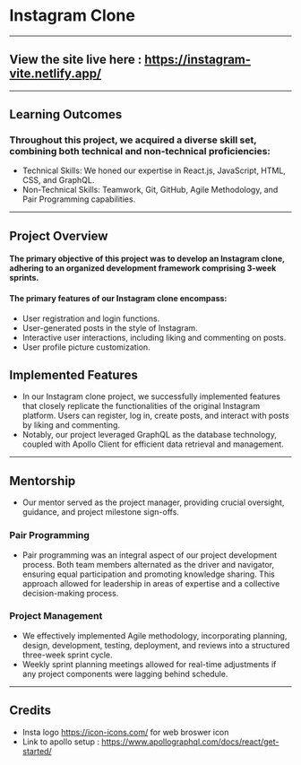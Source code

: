 # Instagram Clone
---
## View the site live here : https://instagram-vite.netlify.app/
---
## Learning Outcomes
### Throughout this project, we acquired a diverse skill set, combining both technical and non-technical proficiencies:
* Technical Skills: We honed our expertise in React.js, JavaScript, HTML, CSS, and GraphQL.
* Non-Technical Skills: Teamwork, Git, GitHub, Agile Methodology, and Pair Programming capabilities.
---
## Project Overview
#### The primary objective of this project was to develop an Instagram clone, adhering to an organized development framework comprising 3-week sprints.
#### The primary features of our Instagram clone encompass:
* User registration and login functions.
* User-generated posts in the style of Instagram.
* Interactive user interactions, including liking and commenting on posts.
* User profile picture customization.
## Implemented Features
* In our Instagram clone project, we successfully implemented features that closely replicate the functionalities of the original Instagram platform. Users can register, log in, create posts, and interact with posts by liking and commenting.
* Notably, our project leveraged GraphQL as the database technology, coupled with Apollo Client for efficient data retrieval and management.
---
## Mentorship
* Our mentor served as the project manager, providing crucial oversight, guidance, and project milestone sign-offs.
### Pair Programming
* Pair programming was an integral aspect of our project development process. Both team members alternated as the driver and navigator, ensuring equal participation and promoting knowledge sharing. This approach allowed for leadership in areas of expertise and a collective decision-making process.
### Project Management
* We effectively implemented Agile methodology, incorporating planning, design, development, testing, deployment, and reviews into a structured three-week sprint cycle. 
* Weekly sprint planning meetings allowed for real-time adjustments if any project components were lagging behind schedule.
---
## Credits
* Insta logo https://icon-icons.com/ for web broswer icon
* Link to apollo setup : https://www.apollographql.com/docs/react/get-started/
